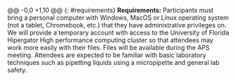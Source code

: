 @@ -0,0 +1,10 @@
{: #requirements}
**Requirements:**
Participants must bring a personal computer with Windows, MacOS or Linux operating system 
(not a tablet, Chromebook, etc.) that they have administrative privileges on. 
We will provide a temporary account with access to the University of Florida Hipergator High performance computing cluster so that attendees may work more easily with their files. Files will be available during the APS meeting. Attendees are expected to be familiar with basic laboratory techniques such as pipetting liquids using a micropipette and general lab safety. 
